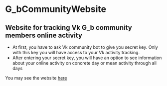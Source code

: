 # G_bCommunityWebsite
## Website for tracking Vk G_b community members online activity

* At first, you have to ask Vk community bot to give you secret key.
Only with this key you will have access to your Vk activity tracking.
* After entering your secret key, you will have an option to see information
about your online activity on concrete day or mean activity through all days

You may see the website [here](https://general-bum-activity-tracker.herokuapp.com/)